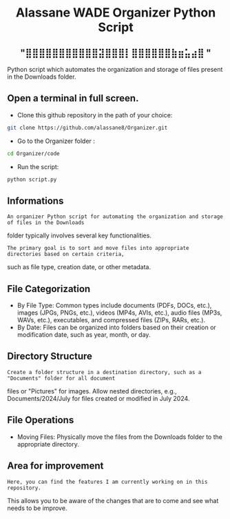<h1 align="center">
Alassane WADE Organizer Python Script
</h1>  

<h2 align="center">
                                       "⣿⣿⣿⣿⣿⣿⣿⣿⣿⣿⣿⣽⣿⣿⣿⡇⣿⣿⣿⣿⣿⣿⣷⣶⣥⣴⣿ "
</h2>         


Python script which automates the organization and storage of files present in the Downloads folder.

## Open a terminal in full screen.
- Clone this github repository in the path of your choice: 
```bash
git clone https://github.com/alassane8/Organizer.git
```
- Go to the Organizer folder :
```bash
cd Organizer/code
```
- Run the script: 
```bash
python script.py
```

## Informations
    An organizer Python script for automating the organization and storage of files in the Downloads 
folder typically involves several key functionalities. 

    The primary goal is to sort and move files into appropriate directories based on certain criteria, 
such as file type, creation date, or other 
metadata. 

## File Categorization
- By File Type: 
Common types include documents (PDFs, DOCs, etc.), images (JPGs, PNGs, etc.), videos (MP4s, AVIs, etc.), 
audio files (MP3s, WAVs, etc.), executables, and compressed files (ZIPs, RARs, etc.).
- By Date: 
Files can be organized into folders based on their creation or modification date, such as year, 
month, or day.

## Directory Structure
    Create a folder structure in a destination directory, such as a "Documents" folder for all document 
files or "Pictures" for images.
Allow nested directories, e.g., Documents/2024/July for files created or modified in 
July 2024.

## File Operations
- Moving Files: Physically move the files from the Downloads folder to the appropriate directory.

## Area for improvement
    Here, you can find the features I am currently working on in this repository.
This allows you to be aware of the changes that are to come and see what needs to be improve. 